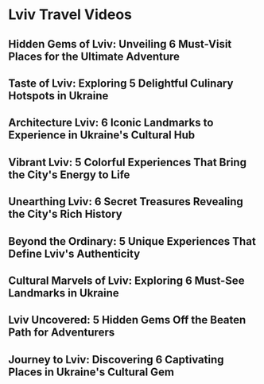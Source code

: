 # Lviv Travel Videos

## Hidden Gems of Lviv: Unveiling 6 Must-Visit Places for the Ultimate Adventure

## Taste of Lviv: Exploring 5 Delightful Culinary Hotspots in Ukraine

## Architecture Lviv: 6 Iconic Landmarks to Experience in Ukraine's Cultural Hub

## Vibrant Lviv: 5 Colorful Experiences That Bring the City's Energy to Life

## Unearthing Lviv: 6 Secret Treasures Revealing the City's Rich History

## Beyond the Ordinary: 5 Unique Experiences That Define Lviv's Authenticity

## Cultural Marvels of Lviv: Exploring 6 Must-See Landmarks in Ukraine

## Lviv Uncovered: 5 Hidden Gems Off the Beaten Path for Adventurers

## Journey to Lviv: Discovering 6 Captivating Places in Ukraine's Cultural Gem
